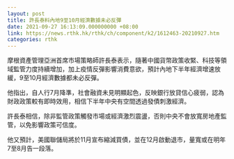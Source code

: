```yaml
---
layout: post
title: 許長泰料內地9至10月經濟數據未必反彈
date: 2021-09-27 16:13:09.000000000 +08:00
link: https://news.rthk.hk/rthk/ch/component/k2/1612463-20210927.htm
categories: rthk
---
```


摩根資產管理亞洲首席市場策略師許長泰表示，隨著中國貨幣政策收緊、科技等領域監管力度持續增加，加上疫情反彈影響消費意欲，預計內地下半年經濟增速放緩，9至10月經濟數據都未必反彈。

他指出，自人行7月降準，社會融資未見明顯起色，反映銀行放貸信心疲弱，認為財政政策較有即時效用，相信下半年中央有空間透過發債刺激經濟。

許長泰相信，除非監管政策觸發市場或經濟激烈震盪，否則中央不會放寬房地產監管，以免影響政策可信度。

他又預計，美國聯儲局將於11月宣布縮減買債，並在12月啟動退市，量寬或在明年7至8月告一段落。
